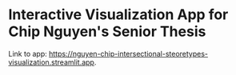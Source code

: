 # Interactive Visualization App for Chip Nguyen's Senior Thesis

Link to app: https://nguyen-chip-intersectional-steoretypes-visualization.streamlit.app.

